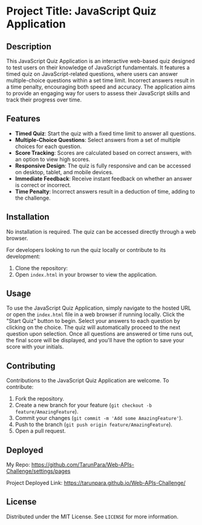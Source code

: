 # Project Title: JavaScript Quiz Application

## Description

This JavaScript Quiz Application is an interactive web-based quiz designed to test users on their knowledge of JavaScript fundamentals. It features a timed quiz on JavaScript-related questions, where users can answer multiple-choice questions within a set time limit. Incorrect answers result in a time penalty, encouraging both speed and accuracy. The application aims to provide an engaging way for users to assess their JavaScript skills and track their progress over time.


## Features

- **Timed Quiz**: Start the quiz with a fixed time limit to answer all questions.
- **Multiple-Choice Questions**: Select answers from a set of multiple choices for each question.
- **Score Tracking**: Scores are calculated based on correct answers, with an option to view high scores.
- **Responsive Design**: The quiz is fully responsive and can be accessed on desktop, tablet, and mobile devices.
- **Immediate Feedback**: Receive instant feedback on whether an answer is correct or incorrect.
- **Time Penalty**: Incorrect answers result in a deduction of time, adding to the challenge.

## Installation

No installation is required. The quiz can be accessed directly through a web browser.

For developers looking to run the quiz locally or contribute to its development:

1. Clone the repository:
2. Open `index.html` in your browser to view the application.

## Usage

To use the JavaScript Quiz Application, simply navigate to the hosted URL or open the `index.html` file in a web browser if running locally. Click the "Start Quiz" button to begin. Select your answers to each question by clicking on the choice. The quiz will automatically proceed to the next question upon selection. Once all questions are answered or time runs out, the final score will be displayed, and you'll have the option to save your score with your initials.

## Contributing

Contributions to the JavaScript Quiz Application are welcome. To contribute:

1. Fork the repository.
2. Create a new branch for your feature (`git checkout -b feature/AmazingFeature`).
3. Commit your changes (`git commit -m 'Add some AmazingFeature'`).
4. Push to the branch (`git push origin feature/AmazingFeature`).
5. Open a pull request.


## Deployed 

My Repo: https://github.com/TarunPara/Web-APIs-Challenge/settings/pages

Project Deployed Link: https://tarunpara.github.io/Web-APIs-Challenge/


## License

Distributed under the MIT License. See `LICENSE` for more information.


